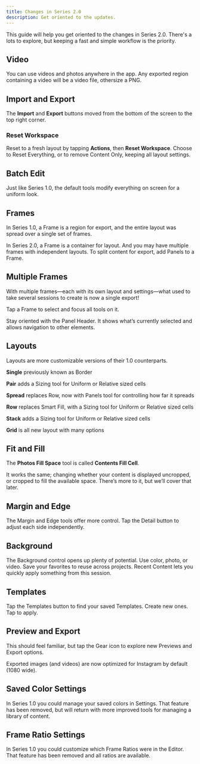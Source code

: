 ```yaml
---
title: Changes in Series 2.0
description: Get oriented to the updates.
---
```


This guide will help you get oriented to the changes in Series 2.0. There's a lots to explore, but keeping a fast and simple workflow is the priority.


## Video

You can use videos and photos anywhere in the app. Any exported region containing a video will be a video file, othersize a PNG.


## Import and Export

The __Import__ and __Export__ buttons moved from the bottom of the screen to the top right corner. 


### Reset Workspace

Reset to a fresh layout by tapping __Actions__, then __Reset Workspace__. Choose to Reset Everything, or to remove Content Only, keeping all layout settings.


## Batch Edit

Just like Series 1.0, the default tools modify everything on screen for a uniform look.


## Frames

In Series 1.0, a Frame is a region for export, and the entire layout was spread over a single set of frames.

In Series 2.0, a Frame is a container for layout. And you may have multiple frames with independent layouts. To split content for export, add Panels to a Frame.


## Multiple Frames

With multiple frames—each with its own layout and settings—what used to take several sessions to create is now a single export!

Tap a Frame to select and focus all tools on it. 

Stay oriented with the Panel Header. It shows what’s currently selected and allows navigation to other elements. 


## Layouts

Layouts are more customizable versions of their 1.0 counterparts. 

__Single__ previously known as Border

__Pair__ adds a Sizing tool for Uniform or Relative sized cells

__Spread__ replaces Row, now with Panels tool for controlling how far it spreads

__Row__ replaces Smart Fill, with a Sizing tool for Uniform or Relative sized cells

__Stack__ adds a Sizing tool for Uniform or Relative sized cells

__Grid__ is all new layout with many options


## Fit and Fill

The __Photos Fill Space__ tool is called __Contents Fill Cell__. 

It works the same; changing whether your content is displayed uncropped, or cropped to fill the available space. There’s more to it, but we’ll cover that later.


## Margin and Edge

The Margin and Edge tools offer more control. Tap the Detail button to adjust each side independently. 


## Background

The Background control opens up plenty of potential. Use color, photo, or video. Save your favorites to reuse across projects. Recent Content lets you quickly apply something from this session. 


## Templates

Tap the Templates button to find your saved Templates. Create new ones. Tap to apply.


## Preview and Export

This should feel familiar, but tap the Gear icon to explore new Previews and Export options.

Exported images (and videos) are now optimized for Instagram by default (1080 wide).


## Saved Color Settings

In Series 1.0 you could manage your saved colors in Settings. That feature has been removed, but will return with more improved tools for managing a library of content. 


## Frame Ratio Settings

In Series 1.0 you could customize which Frame Ratios were in the Editor. That feature has been removed and all ratios are available.